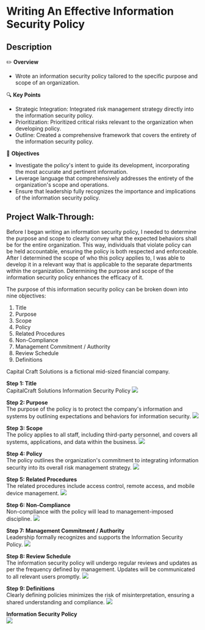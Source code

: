 <h1>Writing An Effective Information Security Policy</h1>

<h2>Description</h2>

✏️ **Overview**
  - Wrote an information security policy tailored to the specific purpose and scope of an organization.

🔍 **Key Points**
  - Strategic Integration: Integrated risk management strategy directly into the information security policy.
  - Prioritization: Prioritized critical risks relevant to the organization when developing policy.
  - Outline: Created a comprehensive framework that covers the entirety of the information security policy.

🚀 **Objectives**
  - Investigate the policy's intent to guide its development, incorporating the most accurate and pertinent information.
  - Leverage language that comprehensively addresses the entirety of the organization's scope and operations.
  - Ensure that leadership fully recognizes the importance and implications of the information security policy.

<h2>Project Walk-Through:</h2>

Before I began writing an information security policy, I needed to determine the purpose and scope to clearly convey what the expected behaviors shall be for the entire organization. This way, individuals that violate policy can be held accountable, ensuring the policy is both respected and enforceable. After I determined the scope of who this policy applies to, I was able to develop it in a relevant way that is applicable to the separate departments within the organization. Determining the purpose and scope of the information security policy enhances the efficacy of it.

The purpose of this information security policy can be broken down into nine objectives: <br/>

  1. Title
  2. Purpose
  3. Scope
  4. Policy
  5. Related Procedures
  6. Non-Compliance
  7. Management Commitment / Authority
  8. Review Schedule
  9. Definitions

Capital Craft Solutions is a fictional mid-sized financial company. <br/>

**Step 1: Title** <br/>
CapitalCraft Solutions Information Security Policy
<img src="https://i.imgur.com/bXB6TiT.png" /> <br/>

**Step 2: Purpose** <br/>
The purpose of the policy is to protect the company's information and systems by outlining expectations and behaviors for information security.
<img src="https://i.imgur.com/0zOCAzA.png" /> <br/>

**Step 3: Scope** <br/>
The policy applies to all staff, including third-party personnel, and covers all systems, applications, and data within the business.
<img src="https://i.imgur.com/0QuU4lB.png" /> <br/>

**Step 4: Policy** <br/>
The policy outlines the organization's commitment to integrating information security into its overall risk management strategy.
<img src="https://i.imgur.com/DfHDBAC.png" /> <br/>

**Step 5: Related Procedures** <br/>
The related procedures include access control, remote access, and mobile device management.
<img src="https://i.imgur.com/hd0B7Jx.png" /> <br/>

**Step 6: Non-Compliance** <br/>
Non-compliance with the policy will lead to management-imposed discipline.
<img src="https://i.imgur.com/4iDw0qM.png" /> <br/>

**Step 7: Management Commitment / Authority** <br/>
Leadership formally recognizes and supports the Information Security Policy.
<img src="https://i.imgur.com/xw0hPqJ.png" /> <br/>

**Step 8: Review Schedule** <br/>
The information security policy will undergo regular reviews and updates as per the frequency defined by management. Updates will be communicated to all relevant users promptly.
<img src="https://i.imgur.com/qNdwEFL.png" /> <br/>

**Step 9: Definitions** <br/>
Clearly defining policies minimizes the risk of misinterpretation, ensuring a shared understanding and compliance.
<img src="https://i.imgur.com/Np0ng9V.png" /> <br/>

**Information Security Policy** <br/>
<img src="https://i.imgur.com/GfJoMoU.png" /> <br/>

